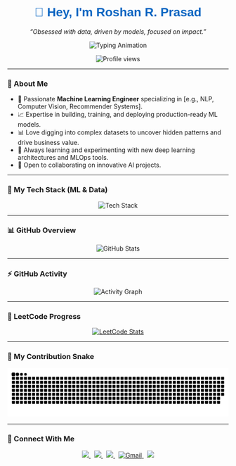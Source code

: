 <h1 align="center" style="font-family: 'Poppins', sans-serif; color:#0A66C2;">
  👋 Hey, I'm <b>Roshan R. Prasad</b>
</h1>

<p align="center">
  <em>“Obsessed with data, driven by models, focused on impact.”</em>
</p>

<p align="center">
  <img src="https://readme-typing-svg.herokuapp.com?font=Poppins&size=20&duration=3000&pause=800&color=0A66C2&center=true&vCenter=true&width=550&lines=ML+Engineer+%7C+Python+Developer;Deep+Learning+Enthusiast;Data-Driven+Problem+Solver" alt="Typing Animation" />
</p>

<p align="center">
  <img src="https://komarev.com/ghpvc/?username=roshinit-a&color=0A66C2&style=flat" alt="Profile views" />
</p>

---

### 🧭 About Me

- 🤖 Passionate **Machine Learning Engineer** specializing in [e.g., NLP, Computer Vision, Recommender Systems].
- 📈 Expertise in building, training, and deploying production-ready ML models.
- 📊 Love digging into complex datasets to uncover hidden patterns and drive business value.
- 🌱 Always learning and experimenting with new deep learning architectures and MLOps tools.
- 🤝 Open to collaborating on innovative AI projects.

---

### 🧠 My Tech Stack (ML & Data)

<p align="center">
  <img src="https://skillicons.dev/icons?i=python,tensorflow,pytorch,sklearn,pandas,numpy,jupyter,git,docker,aws,gcp,linux&theme=light" alt="Tech Stack" />
</p>

---

### 📊 GitHub Overview

<p align="center">
  <img width="60%" src="https://github-readme-stats.vercel.app/api?username=roshinit-a&show_icons=true&theme=dracula&hide_border=true&title_color=0A66C2&icon_color=0A66C2" alt="GitHub Stats" />
</p>

---

### ⚡ GitHub Activity

<p align="center">
  <img src="https://github-readme-activity-graph.vercel.app/graph?username=roshinit-a&theme=dracula&hide_border=true&line=0A66C2&point=0A66C2&area=true&area_color=E0F2FF" alt="Activity Graph" />
</p>

---

### 🧩 LeetCode Progress

<p align="center">
  <a href="https://leetcode.com/u/NovaCipher11/">
    <img src="https://leetcard.jacoblin.cool/NovaCipher11?theme=dark&font=Source%20Code%20Pro&ext=heatmap" alt="LeetCode Stats" />
  </a>
</p>

---

### 🐍 My Contribution Snake

<p align="center">
  <img alt="Snake Animation" src="https://raw.githubusercontent.com/roshinit-a/roshinit-a/main/dist/snake.svg" />
</p>

---

### 🤝 Connect With Me

<p align="center">
  <a href="https://www.linkedin.com/in/roshan-raj-prasad-2171432a3/" target="_blank">
    <img src="https://img.shields.io/badge/LinkedIn-0A66C2?style=flat&logo=linkedin&logoColor=white"/>
  </a>
  &nbsp;
  <a href="https://github.com/roshinit-a" target="_blank">
    <img src="https://img.shields.io/badge/GitHub-000000?style=flat&logo=github&logoColor=white"/>
  </a>
  &nbsp;
  <a href="https://www.kaggle.com/mayavi11" target="_blank">
    <img src="https://img.shields.io/badge/Kaggle-20BEFF?style=flat&logo=kaggle&logoColor=white"/>
  </a>
  &nbsp;
  <a href="mailto:roshanraj6476@gmail.com" target="_blank">
    <img src="https://img.shields.io/badge/Gmail-D14836?style=flat&logo=gmail&logoColor=white" alt="Gmail"/>
  </a>
  &nbsp;
  <a href="https://x.com/ROSHANR60974155" target="_blank">
    <img src="https://img.shields.io/badge/X%20(Twitter)-1DA1F2?style=flat&logo=x&logoColor=white"/>
  </a>
</p>
